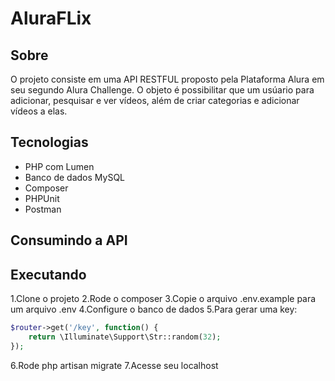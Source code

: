 # AluraFLix
## Sobre

O projeto consiste em uma API RESTFUL proposto pela Plataforma Alura em seu segundo Alura Challenge. O objeto é possibilitar que um usúario para adicionar, pesquisar e ver vídeos, além de criar categorias e adicionar vídeos a elas. 

## Tecnologias


- PHP com Lumen
- Banco de dados MySQL
- Composer
- PHPUnit
- Postman


## Consumindo a API

## Executando


1.Clone o projeto
2.Rode o composer
3.Copie o arquivo .env.example para um arquivo .env
4.Configure o banco de dados
5.Para gerar uma key: 
```php
$router->get('/key', function() {
    return \Illuminate\Support\Str::random(32);
});
```   
6.Rode php artisan migrate
7.Acesse seu localhost


 
